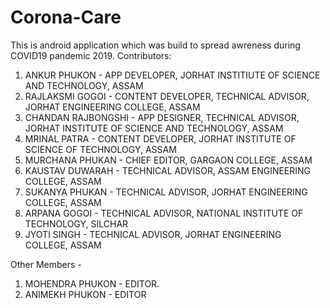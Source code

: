 # Corona-Care
This is android application which was build to spread awreness during COVID19 pandemic 2019.
Contributors:
1. ANKUR PHUKON - APP DEVELOPER, JORHAT INSTITIUTE OF SCIENCE AND TECHNOLOGY, ASSAM
2. RAJLAKSMI GOGOI - CONTENT DEVELOPER, TECHNICAL ADVISOR, JORHAT ENGINEERING COLLEGE, ASSAM
3. CHANDAN RAJBONGSHI - APP DESIGNER, TECHNICAL ADVISOR, JORHAT INSTITUTE OF SCIENCE AND TECHNOLOGY, ASSAM
4. MRINAL PATRA - CONTENT DEVELOPER, JORHAT INSTITUTE OF SCIENCE OF TECHNOLOGY, ASSAM
5. MURCHANA PHUKAN - CHIEF EDITOR, GARGAON COLLEGE, ASSAM
6. KAUSTAV DUWARAH - TECHNICAL ADVISOR, ASSAM ENGINEERING COLLEGE, ASSAM
7. SUKANYA PHUKAN - TECHNICAL ADVISOR, JORHAT ENGINEERING COLLEGE, ASSAM
8. ARPANA GOGOI - TECHNICAL ADVISOR, NATIONAL INSTITUTE OF TECHNOLOGY, SILCHAR
9. JYOTI SINGH - TECHNICAL ADVISOR, JORHAT ENGINEERING COLLEGE, ASSAM

Other Members - 
1. MOHENDRA PHUKON - EDITOR.
2. ANIMEKH PHUKON - EDITOR
